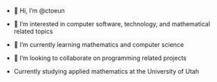 - 👋 Hi, I’m @ctoeun
- 👀 I’m interested in computer software, technology, and mathematical related topics
- 🌱 I’m currently learning mathematics and computer science
- 💞️ I’m looking to collaborate on programming related projects

- Currently studying applied mathematics at the University of Utah
